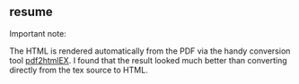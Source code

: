 resume
------

Important note:

The HTML is rendered automatically from the PDF via the handy conversion tool [pdf2htmlEX](https://github.com/coolwanglu/pdf2htmlEX). I found that the result looked much better than converting directly from the tex source to HTML. 
